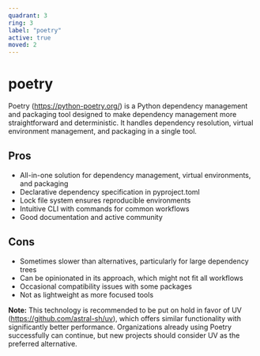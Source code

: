 ```yaml
---
quadrant: 3
ring: 3
label: "poetry"
active: true
moved: 2
---
```

# poetry

Poetry (https://python-poetry.org/) is a Python dependency management and packaging tool designed to make dependency management more straightforward and deterministic. It handles dependency resolution, virtual environment management, and packaging in a single tool.

## Pros
* All-in-one solution for dependency management, virtual environments, and packaging
* Declarative dependency specification in pyproject.toml
* Lock file system ensures reproducible environments
* Intuitive CLI with commands for common workflows
* Good documentation and active community

## Cons
* Sometimes slower than alternatives, particularly for large dependency trees
* Can be opinionated in its approach, which might not fit all workflows
* Occasional compatibility issues with some packages
* Not as lightweight as more focused tools

**Note:** This technology is recommended to be put on hold in favor of UV (https://github.com/astral-sh/uv), which offers similar functionality with significantly better performance. Organizations already using Poetry successfully can continue, but new projects should consider UV as the preferred alternative.
